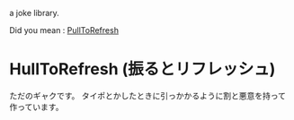 a joke library.

Did you mean : [PullToRefresh](https://github.com/leah/PullToRefresh)


# HullToRefresh (振るとリフレッシュ)

ただのギャクです。
タイポとかしたときに引っかかるように割と悪意を持って作っています。
